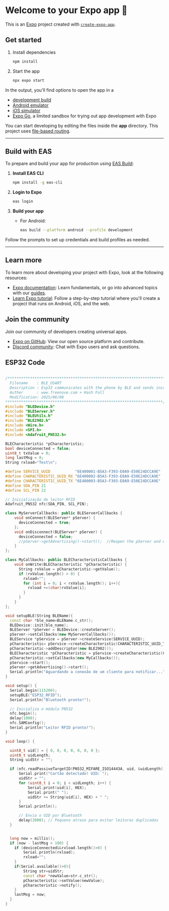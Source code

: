 # Welcome to your Expo app 👋

This is an [Expo](https://expo.dev) project created with [`create-expo-app`](https://www.npmjs.com/package/create-expo-app).

## Get started

1. Install dependencies

    ```bash
    npm install
    ```

2. Start the app

    ```bash
    npx expo start
    ```

In the output, you'll find options to open the app in a

-   [development build](https://docs.expo.dev/develop/development-builds/introduction/)
-   [Android emulator](https://docs.expo.dev/workflow/android-studio-emulator/)
-   [iOS simulator](https://docs.expo.dev/workflow/ios-simulator/)
-   [Expo Go](https://expo.dev/go), a limited sandbox for trying out app development with Expo

You can start developing by editing the files inside the **app** directory. This project uses [file-based routing](https://docs.expo.dev/router/introduction).

---

## Build with EAS

To prepare and build your app for production using [EAS Build](https://docs.expo.dev/build/introduction/):

1. **Install EAS CLI**

    ```bash
    npm install -g eas-cli
    ```

2. **Login to Expo**

    ```bash
    eas login
    ```

3. **Build your app**

    - For Android:
        ```bash
        eas build --platform android --profile development
        ```

Follow the prompts to set up credentials and build profiles as needed.

---

## Learn more

To learn more about developing your project with Expo, look at the following resources:

-   [Expo documentation](https://docs.expo.dev/): Learn fundamentals, or go into advanced topics with our [guides](https://docs.expo.dev/guides).
-   [Learn Expo tutorial](https://docs.expo.dev/tutorial/introduction/): Follow a step-by-step tutorial where you'll create a project that runs on Android, iOS, and the web.

## Join the community

Join our community of developers creating universal apps.

-   [Expo on GitHub](https://github.com/expo/expo): View our open source platform and contribute.
-   [Discord community](https://chat.expo.dev): Chat with Expo users and ask questions.

## ESP32 Code

```cpp

/**********************************************************************
  Filename    : BLE_USART
  Description : Esp32 communicates with the phone by BLE and sends incoming RFID data via a serial port
  Auther      : www.freenove.com + Hash Fall
  Modification: 2025/06/08
**********************************************************************/
#include "BLEDevice.h"
#include "BLEServer.h"
#include "BLEUtils.h"
#include "BLE2902.h"
#include <Wire.h>
#include <SPI.h>
#include <Adafruit_PN532.h>

BLECharacteristic *pCharacteristic;
bool deviceConnected = false;
uint8_t txValue = 0;
long lastMsg = 0;
String rxload="Test\n";

#define SERVICE_UUID           "6E400001-B5A3-F393-E0A9-E50E24DCCA9E"
#define CHARACTERISTIC_UUID_RX "6E400002-B5A3-F393-E0A9-E50E24DCCA9E"
#define CHARACTERISTIC_UUID_TX "6E400003-B5A3-F393-E0A9-E50E24DCCA9E"
#define SDA_PIN 21
#define SCL_PIN 22

// Inicialização do leitor RFID
Adafruit_PN532 nfc(SDA_PIN, SCL_PIN);

class MyServerCallbacks: public BLEServerCallbacks {
    void onConnect(BLEServer* pServer) {
      deviceConnected = true;
    };
    void onDisconnect(BLEServer* pServer) {
      deviceConnected = false;
      //pServer->getAdvertising()->start();  //Reopen the pServer and wait for the connection.
    }
};

class MyCallbacks: public BLECharacteristicCallbacks {
    void onWrite(BLECharacteristic *pCharacteristic) {
      String rxValue = pCharacteristic->getValue();
      if (rxValue.length() > 0) {
        rxload="";
        for (int i = 0; i < rxValue.length(); i++){
          rxload +=(char)rxValue[i];
        }
      }
    }
};

void setupBLE(String BLEName){
  const char *ble_name=BLEName.c_str();
  BLEDevice::init(ble_name);
  BLEServer *pServer = BLEDevice::createServer();
  pServer->setCallbacks(new MyServerCallbacks());
  BLEService *pService = pServer->createService(SERVICE_UUID);
  pCharacteristic= pService->createCharacteristic(CHARACTERISTIC_UUID_TX,BLECharacteristic::PROPERTY_NOTIFY);
  pCharacteristic->addDescriptor(new BLE2902());
  BLECharacteristic *pCharacteristic = pService->createCharacteristic(CHARACTERISTIC_UUID_RX,BLECharacteristic::PROPERTY_WRITE);
  pCharacteristic->setCallbacks(new MyCallbacks());
  pService->start();
  pServer->getAdvertising()->start();
  Serial.println("Aguardando a conexão de um cliente para notificar...");
}

void setup() {
  Serial.begin(115200);
  setupBLE("ESP32_RFID");
  Serial.println("Bluetooth pronto!");

  // Inicializa o módulo PN532
  nfc.begin();
  delay(1000);
  nfc.SAMConfig();
  Serial.println("Leitor RFID pronto!");
}

void loop() {

  uint8_t uid[] = { 0, 0, 0, 0, 0, 0, 0 };
  uint8_t uidLength;
  String uidStr = "";

  if (nfc.readPassiveTargetID(PN532_MIFARE_ISO14443A, uid, &uidLength)) {
      Serial.print("Cartão detectado! UID: ");
      uidStr = "";
      for (uint8_t i = 0; i < uidLength; i++) {
          Serial.print(uid[i], HEX);
          Serial.print(" ");
          uidStr += String(uid[i], HEX) + " ";
      }
      Serial.println();

      // Envia o UID por Bluetooth
      delay(2000); // Pequeno atraso para evitar leituras duplicadas
  }


  long now = millis();
  if (now - lastMsg > 100) {
    if (deviceConnected&&rxload.length()>0) {
        Serial.println(rxload);
        rxload="";
    }
    if(Serial.available()>0){
        String str=uidStr;
        const char *newValue=str.c_str();
        pCharacteristic->setValue(newValue);
        pCharacteristic->notify();
    }
    lastMsg = now;
  }
}

```

